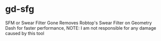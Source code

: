 # gd-sfg

SFM or Swear Filter Gone Removes Robtop's Swear Filter on Geometry Dash
for faster performance, NOTE: I am not responsible for any damage caused by this tool
